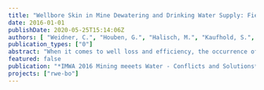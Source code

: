 ```yaml
---
title: "Wellbore Skin in Mine Dewatering and Drinking Water Supply: Field Observation, Mineralogy and Hydraulic Effect"
date: 2016-01-01
publishDate: 2020-05-25T15:14:06Z
authors: [ "Weidner, C.", "Houben, G.", "Halisch, M.", "Kaufhold, S.", "Sander, J.", "Reich, M.", "Menz, C." ]
publication_types: ["0"]
abstract: "When it comes to well loss and efficiency, the occurrence of wellbore skin layers is one of the strongest influencing factors. Besides difficulties to remove the skin layer that is necessary during the drilling process, it is also not easily possible to determine if a skin layer is present in a well and whether or not it imposes a certain degree of well loss. With this work, three types of skin layers are presented (surface cake, deep-bed filtration, layered cake in the aquifer), that have been observed at dewatering wells excavated in open-pits of the Rhenish lignite mining district in western Germany. Disturbed and undisturbed samples were analyzed for their geochemical and mineralogical composition in order to better understand the formation of the skin layer types and their fate during well operation. Geochemical analysis revealed the skin layer to be mainly composed of quartz (˜ 40 wt-%), kaolinite/illite (˜ 30 wt-%), organic material (5-15 %) and secondary gypsum precipitates (up to 12.5 wt-%). Despite the high quartz contents, the granulometry yields high fractions of clay and silt (75-85 %). However, preferential flow paths, transecting the skin layer are created by micro-cracks and erosion-pathways which will cause a higher hydraulic conductivity than could be expected from the granulometry."
featured: false
publication: "*IMWA 2016 Mining meeets Water - Conflicts and Solutions*"
projects: ["rwe-bo"]
---
```


